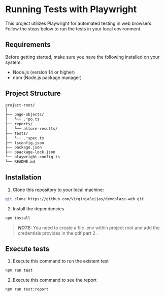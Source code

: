 # Running Tests with Playwright

This project utilizes Playwright for automated testing in web browsers. Follow the steps below to run the tests in your local environment.

## Requirements

Before getting started, make sure you have the following installed on your system:

- Node.js (version 14 or higher)
- npm (Node.js package manager)


## Project Structure


```bash
project-root/
│
├── page-objects/
│   └── .*po.ts
├── reports/
│   └── allure-results/
├── tests/
│   └── .*spec.ts
├── tsconfig.json
├── package.json
├── ppackage-lock.json
└── playwright.config.ts
└── README.md
```

## Installation

1. Clone this repository to your local machine:

```bash
git clone https://github.com/VirginiaSeijas/demoblaze-web.git
```
2. Install the dependencies 
```bash
npm install
```

> **_NOTE:_**  You need to create a file .env within project root and add the credentials provides in the pdf part 2 .

## Execute tests
1. Execute this command to run the existent test

```bash
npm run test
```

2. Execute this command to see the report 

```bash
npm run test:report
```




